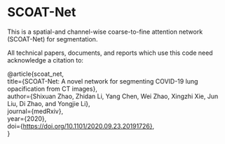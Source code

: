 # SCOAT-Net
This is a spatial-and channel-wise coarse-to-fine attention network (SCOAT-Net) for segmentation.  
  
All technical papers, documents, and reports which use this code need acknowledge a citation to:  
  
@article{scoat_net,  
title={SCOAT-Net: A novel network for segmenting COVID-19 lung opacification from CT images},  
author={Shixuan Zhao, Zhidan Li, Yang Chen, Wei Zhao, Xingzhi Xie, Jun Liu, Di Zhao, and Yongjie Li},  
journal={medRxiv},  
year={2020},  
doi={https://doi.org/10.1101/2020.09.23.20191726},  
}

